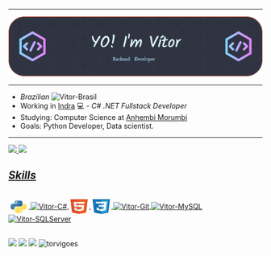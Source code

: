 <hr>
<p align="center">
<img src="src/resources/images/meuBanner_github.png"/>
</p>
<hr>


 - <em>Brazilian</em> <img align="justify" alt="Vitor-Brasil" height="35" width="35" src="https://c.tenor.com/8HnIptQE400AAAAi/brazil-flag.gif">
 - Working in <a href="https://www.indracompany.com/pt-br/" target="_blank" rel="external">Indra</a> 💻 - <em>C# .NET Fullstack Developer</em>
 - Studying: Computer Science at <a href="https://portal.anhembi.br/graduacao/ciencia-da-computacao/" target="_blank" rel="external">Anhembi Morumbi</a>
 - Goals: Python Developer, Data scientist.
 <hr>

 <div>
  <a href="https://github.com/torvigoes">
  <img height="180em" src="https://github-readme-stats.vercel.app/api?username=torvigoes&show_icons=true&theme=gotham&include_all_commits=true&count_private=true"/>
  <img height="180em" src="https://github-readme-stats.vercel.app/api/top-langs/?username=torvigoes&layout=compact&langs_count=7&theme=tokyonight"/>
</div>
  
 ## <em>Skills</em>
<div style="display: inline_block"><br>
  <img align="center" alt="Vitor-Python" height="30" width="40" src="https://raw.githubusercontent.com/devicons/devicon/master/icons/python/python-original.svg">
  <img align="center" alt ="Vitor-C#" height="30" width="40" src="https://cdn.jsdelivr.net/gh/devicons/devicon/icons/csharp/csharp-original.svg" />
  <img align="center" alt="Vitor-HTML" height="30" width="40" src="https://raw.githubusercontent.com/devicons/devicon/master/icons/html5/html5-original.svg">
  <img align="center" alt="Vitor-CSS" height="30" width="40" src="https://raw.githubusercontent.com/devicons/devicon/master/icons/css3/css3-original.svg">
  <img align="center" alt="Vitor-Git" height="30" width="40" src="https://cdn.jsdelivr.net/gh/devicons/devicon/icons/git/git-original.svg">
  <img align="center" alt="Vitor-MySQL" height="30" width="40" src="https://cdn.jsdelivr.net/gh/devicons/devicon/icons/mysql/mysql-original-wordmark.svg">
  <img align="center" alt="Vitor-SQLServer" height="30" width="40" src="https://cdn.jsdelivr.net/gh/devicons/devicon/icons/microsoftsqlserver/microsoftsqlserver-plain.svg">

 
 ##

 
  

 <div>
   <a href="https://www.linkedin.com/in/vitor-neves-g%C3%B3es-8720111ba/" target="_blank"><img src="https://img.shields.io/badge/-LinkedIn-%230077B5?style=for-the-badge&logo=linkedin&logoColor=white" target="_blank"></a> 
  <a href = "mailto:vitornevesgoes@gmail.com"><img src="https://img.shields.io/badge/-Gmail-%23333?style=for-the-badge&logo=gmail&logoColor=white" target="_blank"></a>
  <a href="https://instagram.com/torvigoes" target="_blank"><img src="https://img.shields.io/badge/-Instagram-%23E4405F?style=for-the-badge&logo=instagram&logoColor=white" target="_blank"></a>
  <img src="https://komarev.com/ghpvc/?username=torvigoes&color=blue" alt="torvigoes"/> 
   
</div>
